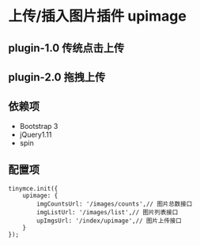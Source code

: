 # 上传/插入图片插件 upimage

## plugin-1.0 传统点击上传

## plugin-2.0 拖拽上传

## 依赖项

- Bootstrap 3
- jQuery1.11
- spin

## 配置项
    tinymce.init({
		upimage: {
            imgCountsUrl: '/images/counts',// 图片总数接口
            imgListUrl: '/images/list',// 图片列表接口
            upImgsUrl: '/index/upimage',// 图片上传接口
        }
	});